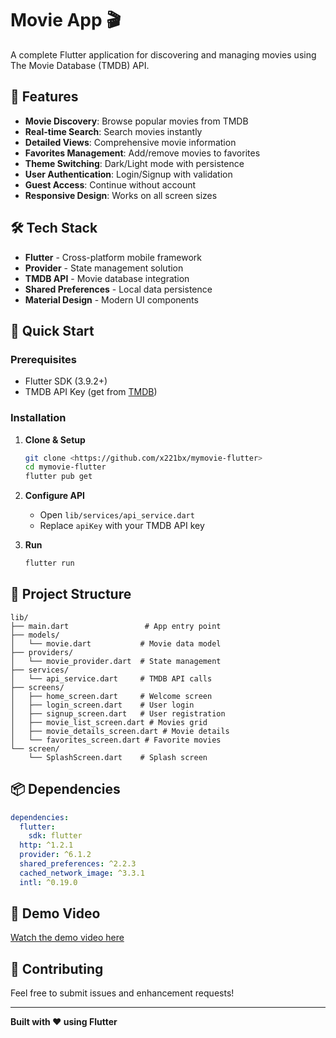 # Movie App 🎬

A complete Flutter application for discovering and managing movies using The Movie Database (TMDB) API.

## 📱 Features

- **Movie Discovery**: Browse popular movies from TMDB
- **Real-time Search**: Search movies instantly
- **Detailed Views**: Comprehensive movie information
- **Favorites Management**: Add/remove movies to favorites
- **Theme Switching**: Dark/Light mode with persistence
- **User Authentication**: Login/Signup with validation
- **Guest Access**: Continue without account
- **Responsive Design**: Works on all screen sizes

## 🛠️ Tech Stack

- **Flutter** - Cross-platform mobile framework
- **Provider** - State management solution
- **TMDB API** - Movie database integration
- **Shared Preferences** - Local data persistence
- **Material Design** - Modern UI components

## 🚀 Quick Start

### Prerequisites
- Flutter SDK (3.9.2+)
- TMDB API Key (get from [TMDB](https://www.themoviedb.org/settings/api))

### Installation

1. **Clone & Setup**
   ```bash
   git clone <https://github.com/x221bx/mymovie-flutter>
   cd mymovie-flutter
   flutter pub get
   ```

2. **Configure API**
   - Open `lib/services/api_service.dart`
   - Replace `apiKey` with your TMDB API key

3. **Run**
   ```bash
   flutter run
   ```

## 📁 Project Structure

```
lib/
├── main.dart                 # App entry point
├── models/
│   └── movie.dart           # Movie data model
├── providers/
│   └── movie_provider.dart  # State management
├── services/
│   └── api_service.dart     # TMDB API calls
├── screens/
│   ├── home_screen.dart     # Welcome screen
│   ├── login_screen.dart    # User login
│   ├── signup_screen.dart   # User registration
│   ├── movie_list_screen.dart # Movies grid
│   ├── movie_details_screen.dart # Movie details
│   └── favorites_screen.dart # Favorite movies
└── screen/
    └── SplashScreen.dart    # Splash screen
```

## 📦 Dependencies

```yaml
dependencies:
  flutter:
    sdk: flutter
  http: ^1.2.1
  provider: ^6.1.2
  shared_preferences: ^2.2.3
  cached_network_image: ^3.3.1
  intl: ^0.19.0
```

## 🎥 Demo Video

[Watch the demo video here](https://github.com/user-attachments/assets/4132009a-21fe-4192-acfb-849c8e9185f6)





## 🤝 Contributing

Feel free to submit issues and enhancement requests!

---

**Built with ❤️ using Flutter**
